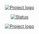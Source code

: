 <p align="center">
  <a href="" rel="noopener">
    <img src="https://github.com/owshq-live/conceptual-class/blob/main/Data Pipelines Inteligentes com Apache Airflow | Live#95/images/title-dags-smart.png" alt="Project logo">
 </a>
</p>


<div align="center">

[![Status](https://img.shields.io/badge/status-active-success.svg)]()

</div>




<p align="center">
  <a href="" rel="noopener">
    <img src="https://github.com/owshq-live/conceptual-class/blob/main/Data Pipelines Inteligentes com Apache Airflow | Live#95/images/body-dags-smart.png" alt="Project logo">
 </a>
</p>


